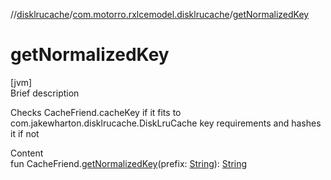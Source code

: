 //[disklrucache](../index.md)/[com.motorro.rxlcemodel.disklrucache](index.md)/[getNormalizedKey](get-normalized-key.md)



# getNormalizedKey  
[jvm]  
Brief description  


Checks CacheFriend.cacheKey if it fits to com.jakewharton.disklrucache.DiskLruCache key requirements and hashes it if not

  
Content  
fun CacheFriend.[getNormalizedKey](get-normalized-key.md)(prefix: [String](https://kotlinlang.org/api/latest/jvm/stdlib/kotlin/-string/index.html)): [String](https://kotlinlang.org/api/latest/jvm/stdlib/kotlin/-string/index.html)  



